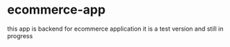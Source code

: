 # ecommerce-app
this app is backend for ecommerce application 
it is a test version and still in progress
